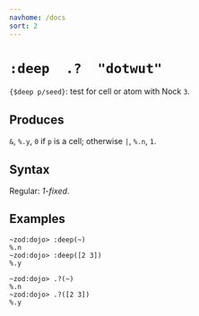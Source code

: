 ```yaml
---
navhome: /docs
sort: 2 
---
```


# `:deep  .?  "dotwut"`

`{$deep p/seed}`: test for cell or atom with Nock `3`.

## Produces

`&`, `%.y`, `0` if `p` is a cell; otherwise `|`, `%.n`, `1`.

## Syntax

Regular: *1-fixed*.

## Examples

```
~zod:dojo> :deep(~)
%.n
~zod:dojo> :deep([2 3])
%.y
```

```
~zod:dojo> .?(~)
%.n
~zod:dojo> .?([2 3])
%.y
```

